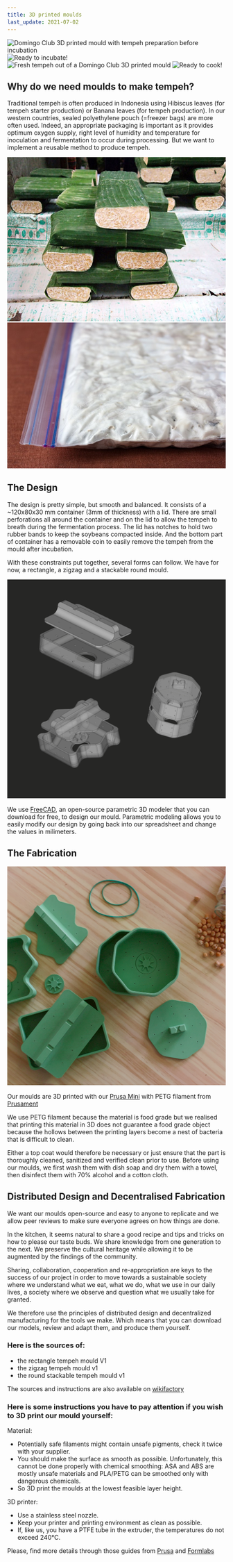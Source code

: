 ```yaml
---
title: 3D printed moulds
last_update: 2021-07-02
---
```


![Domingo Club 3D printed mould with tempeh preparation before incubation](tempeh-mould-rect-00.jpg)
![Ready to incubate!](tempeh-mould-rect-01.jpg)
![Fresh tempeh out of a Domingo Club 3D printed mould](tempeh-mould-rect-01.jpg)
![Ready to cook!](tempeh-mould-rect-07.jpg)

## Why do we need moulds to make tempeh?

Traditional tempeh is often produced in Indonesia using Hibiscus leaves (for tempeh starter production) or Banana leaves (for tempeh production). In our western countries, sealed polyethylene pouch (=freezer bags) are more often used. Indeed, an appropriate packaging is important as it provides optimum oxygen supply, right level of humidity and temperature for inoculation and fermentation to occur during processing. But we want to implement a reusable method to produce tempeh.

![Image from Wikipedia: Traditional fresh tempeh at the market in Jakarta (Indonesia) wrapped in banana leaves](traditional-tempeh.jpg)
![Image from the Miso, Tempeh, Natto & Other Tasty Ferments book: Tempeh in a sealed polyethylene bag](zipbag-tempeh.jpg)

## The Design

The design is pretty simple, but smooth and balanced. It consists of a ~120x80x30 mm container (3mm of thickness) with a lid. There are small perforations all around the container and on the lid to allow the tempeh to breath during the fermentation process. The lid has notches to hold two rubber bands to keep the soybeans compacted inside. And the bottom part of container has a removable coin to easily remove the tempeh from the mould after incubation.

With these constraints put together, several forms can follow. We have for now, a rectangle, a zigzag and a stackable round mould.

![Domingo Club tempeh mould in FreeCAD](compilation.png)

We use [FreeCAD](https://www.freecadweb.org/), an open-source parametric 3D modeler that you can download for free, to design our mould. Parametric modeling allows you to easily modify our design by going back into our spreadsheet and change the values in milimeters.


## The Fabrication

![Domingo Club 3D printed tempeh moulds](composition.jpg)

Our moulds are 3D printed with our [Prusa Mini](https://www.prusa3d.com/original-prusa-mini/) with PETG filament from [Prusament](https://shop.prusa3d.com/fr/prusament/1300-prusament-petg-pistachio-green-1kg.html)

We use PETG filament because the material is food grade but we realised that printing this material in 3D does not guarantee a food grade object because the hollows between the printing layers become a nest of bacteria that is difficult to clean.

Either a top coat would therefore be necessary or just ensure that the part is thoroughly cleaned, sanitized and verified clean prior to use. Before using our moulds, we first wash them with dish soap and dry them with a towel, then disinfect them with 70% alcohol and a cotton cloth.


## Distributed Design and Decentralised Fabrication

We want our moulds open-source and easy to anyone to replicate and we allow peer reviews to make sure everyone agrees on how things are done.

In the kitchen, it seems natural to share a good recipe and tips and tricks on how to please our taste buds. We share knowledge from one generation to the next. We preserve the cultural heritage while allowing it to be augmented by the findings of the community.

Sharing, collaboration, cooperation and re-appropriation are keys to the success of our project in order to move towards a sustainable society where we understand what we eat, what we do, what we use in our daily lives, a society where we observe and question what we usually take for granted.

We therefore use the principles of distributed design and decentralized manufacturing for the tools we make. Which means that you can download our models, review and adapt them, and produce them yourself.


### Here is the sources of:

- the rectangle tempeh mould V1
- the zigzag tempeh mould v1
- the round stackable tempeh mould v1

The sources and instructions are also available on [wikifactory](https://wikifactory.com/@domingoclub/tempeh-moulds)


### Here is some instructions you have to pay attention if you wish to 3D print our mould yourself:

Material:

- Potentially safe filaments might contain unsafe pigments, check it twice with your supplier.
- You should make the surface as smooth as possible. Unfortunately, this cannot be done properly with chemical smoothing: ASA and ABS are mostly unsafe materials and PLA/PETG can be smoothed only with dangerous chemicals.
- So 3D print the moulds at the lowest feasible layer height.

3D printer:

- Use a stainless steel nozzle.
- Keep your printer and printing environment as clean as possible.
- If, like us, you have a PTFE tube in the extruder, the temperatures do not exceed 240°C.

Please, find more details through those guides from [Prusa](https://blog.prusaprinters.org/how-to-make-food-grade-3d-printed-models_40666/) and [Formlabs](https://formlabs.com/blog/guide-to-food-safe-3d-printing/)

